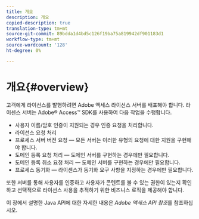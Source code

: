 ```yaml
---
title: 개요
description: 개요
copied-description: true
translation-type: tm+mt
source-git-commit: 89bdda1d4bd5c126f19ba75a819942df901183d1
workflow-type: tm+mt
source-wordcount: '128'
ht-degree: 0%

---
```



# 개요{#overview}

고객에게 라이선스를 발행하려면 Adobe 액세스 라이선스 서버를 배포해야 합니다. 라이센스 서버는 Adobe® Access™ SDK를 사용하여 다음 작업을 수행합니다.

* 사용자 이름/암호 인증이 지원되는 경우 인증 요청을 처리합니다.
* 라이선스 요청 처리
* 프로세스 서버 버전 요청 — 모든 서버는 이러한 유형의 요청에 대한 지원을 구현해야 합니다.
* 도메인 등록 요청 처리 — 도메인 서버를 구현하는 경우에만 필요합니다.
* 도메인 등록 취소 요청 처리 — 도메인 서버를 구현하는 경우에만 필요합니다.
* 프로세스 동기화 — 라이센스가 동기화 요구 사항을 지정하는 경우에만 필요합니다.

또한 서버를 통해 사용자를 인증하고 사용자가 콘텐트를 볼 수 있는 권한이 있는지 확인하고 선택적으로 라이선스 사용을 추적하기 위한 비즈니스 로직을 제공해야 합니다.

이 장에서 설명한 Java API에 대한 자세한 내용은 *Adobe 액세스 API 참조*&#x200B;를 참조하십시오.
